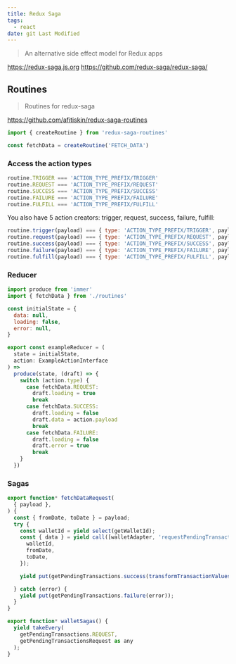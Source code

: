 ```yaml
---
title: Redux Saga
tags:
  - react
date: git Last Modified
---
```


> An alternative side effect model for Redux apps

https://redux-saga.js.org
https://github.com/redux-saga/redux-saga/

## Routines

> Routines for redux-saga

https://github.com/afitiskin/redux-saga-routines

```js
import { createRoutine } from 'redux-saga-routines'

const fetchData = createRoutine('FETCH_DATA')
```

### Access the action types

```js
routine.TRIGGER === 'ACTION_TYPE_PREFIX/TRIGGER'
routine.REQUEST === 'ACTION_TYPE_PREFIX/REQUEST'
routine.SUCCESS === 'ACTION_TYPE_PREFIX/SUCCESS'
routine.FAILURE === 'ACTION_TYPE_PREFIX/FAILURE'
routine.FULFILL === 'ACTION_TYPE_PREFIX/FULFILL'
```

You also have 5 action creators: trigger, request, success, failure, fulfill:

```js
routine.trigger(payload) === { type: 'ACTION_TYPE_PREFIX/TRIGGER', payload }
routine.request(payload) === { type: 'ACTION_TYPE_PREFIX/REQUEST', payload }
routine.success(payload) === { type: 'ACTION_TYPE_PREFIX/SUCCESS', payload }
routine.failure(payload) === { type: 'ACTION_TYPE_PREFIX/FAILURE', payload }
routine.fulfill(payload) === { type: 'ACTION_TYPE_PREFIX/FULFILL', payload }
```

### Reducer

```js
import produce from 'immer'
import { fetchData } from './routines'

const initialState = {
  data: null,
  loading: false,
  error: null,
}

export const exampleReducer = (
  state = initialState,
  action: ExampleActionInterface
) =>
  produce(state, (draft) => {
    switch (action.type) {
      case fetchData.REQUEST:
        draft.loading = true
        break
      case fetchData.SUCCESS:
        draft.loading = false
        draft.data = action.payload
        break
      case fetchData.FAILURE:
        draft.loading = false
        draft.error = true
        break
    }
  })
```

### Sagas

```js
export function* fetchDataRequest(
  { payload },
) {
  const { fromDate, toDate } = payload;
  try {
    const walletId = yield select(getWalletId);
    const { data } = yield call([walletAdapter, 'requestPendingTransactions'], {
      walletId,
      fromDate,
      toDate,
    });

    yield put(getPendingTransactions.success(transformTransactionValues(data)));

  } catch (error) {
    yield put(getPendingTransactions.failure(error));
  }
}

export function* walletSagas() {
  yield takeEvery(
    getPendingTransactions.REQUEST,
    getPendingTransactionsRequest as any
  );
}
```
